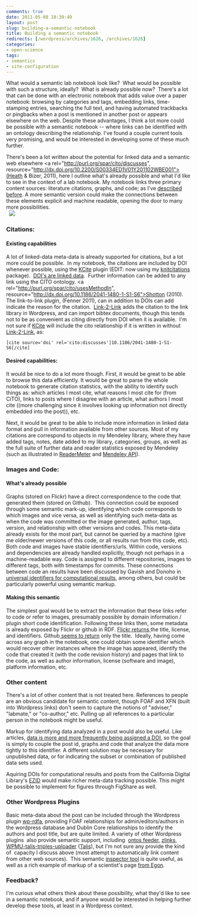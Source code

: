 ```yaml
---
comments: true
date: 2011-05-08 18:39:49
layout: post
slug: building-a-semantic-notebook
title: Building a semantic notebook
redirects: [/wordpress/archives/1626, /archives/1626]
categories:
- open-science
tags:
- semantics
- site-configuration
---
```


What would a semantic lab notebook look like?  What would be possible with such a structure, ideally?  What is already possible now?  There's a lot that can be done with an electronic notebook that adds value over a paper notebook: browsing by categories and tags, embedding links, time-stamping entries, searching the full text, and having automated trackbacks or pingbacks when a post is mentioned in another post or appears elsewhere on the web.  Despite these advantages, I think a lot more could be possible with a semantic notebook -- where links can be identified with an ontology describing the relationship.  I've found a couple current tools very promising, and would be interested in developing some of these much further.  

There's been a lot written about the potential for linked data and a semantic web elsewhere <a rel="http://purl.org/spar/cito/discusses", resource="http://dx.doi.org/10.2200/S00334ED1V01Y201102WBE001">(Heath & Bizer, 2011)</a>, here I outline what's already possible and what I'd like to see in the context of a lab notebook. My notebook links three primary content sources: literature citations, graphs, and code; as I've [described before](http://www.carlboettiger.info/archives/211).  A more semantic version could make the connections between these elements explicit and machine readable, opening the door to many more possibilities.  
  
![](http://www.carlboettiger.info/assets/files/mynotebook-300x123.png)


### Citations:




#### Existing capabilities


A lot of linked-data meta-data is already supported for citations, but a lot more could be possible.  In my notebook, the citations are included by DOI whenever possible, using the [KCite](http://wordpress.org/extend/plugins/kcite/) plugin (EDIT: now using my [knitcitations](https://github.com/cboettig/knitcitations/iss) package).  [DOI's are linked data](http://inkdroid.org/journal/2011/04/25/dois-as-linked-data/).  Further information can be added to any link using the CITO ontology.  <a rel="http://purl.org/spar/cito/usesMethodIn", resource="http://dx.doi.org/10.1186/2041-1480-1-S1-S6">Shotton (2010)</a>.  The link-to-link plugin,  <a rel="http://prul.org/spar/cito/discusses" resource='http://wordpress.org/extend/plugins/link-to-link'>(Fenner 2011)</a>, can in addition to DOIs can add indicate the reason for the citation.  [Link-2-Link](http://wordpress.org/extend/plugins/link-to-link/installation/) adds the citation to the link library in Wordpress, and can import bibtex documents, though this tends not to be as convenient as citing directly from DOI when it is available.  I'm not sure if [KCite](http://wordpress.org/extend/plugins/kcite/) will include the cito relationship if it is written in without [Link-2-Link](http://wordpress.org/extend/plugins/link-to-link/installation/), as:

    
    [cite source='doi' rel='cito:discusses']10.1186/2041-1480-1-S1-S6[/cite]
    




#### Desired capabilities:


It would be nice to do a lot more though.  First, it would be great to be able to browse this data efficiently.  It would be great to parse the whole notebook to generate citation statistics, with the ability to identify such things as: which articles I most cite, what reasons I most cite for (from CiTO), links to posts where I disagree with an article, what authors I most cite ((more challenging since it involves looking up information not directly embedded into the post)), etc.

Next, it would be great to be able to include more information in linked data format and pull in information available from other sources.  Most of my citations are correspond to objects in my Mendeley library, where they have added tags, notes, date added to my library, categories, groups, as well as the full suite of further data and reader statistics exposed by Mendeley (such as illustrated in [ReaderMeter](http://readermeter.org/) and [Mendeley API](http://dev.mendeley.com/)).


### Images and Code:




#### What's already possible


Graphs (stored on Flickr) have a direct correspondence to the code that generated them (stored on Github).  This connection could be exposed through some semantic mark-up, identifying which code corresponds to which images and vice versa, as well as identifying such meta-data as when the code was committed or the image generated, author, tags, version, and relationship with other versions and codes.  This meta-data already exists for the most part, but cannot be queried by a machine (give me older/newer versions of this code, or all results run from this code, etc).  Both code and images have stable identifiers/urls.  Within code, versions and dependencies are already handled explicitly, though not perhaps in a machine-readable way.  Code is assigned to different repositories, images to different tags, both with timestamps for commits.  These connections between code an results have been discussed by Gavish and Donoho in [universal identifiers for computational results](http://www.stanford.edu/~vcs/AAAS2011/), among others, but could be particularly powerful using semantic markup.  



#### Making this semantic


The simplest goal would be to extract the information that these links refer to code or refer to images, presumably possible by domain information / plugin short code identification.  Following these links then, some metadata is already exposed by Flickr or github in RDF.  [Flickr returns ](http://inspector.sindice.com/inspect?url=http%3A%2F%2Fwww.flickr.com%2Fphotos%2Fcboettig%2F5692100650&content=#SIGMA)the title, license, and identifiers.  Github[ seems to return](http://inspector.sindice.com/inspect?url=http%3A%2F%2Fgithub.com%2Fcboettig%2FComparative-Phylogenetics%2Fblob%2Ff75d2f79b0469112bf2635e321006e1079fa2c41%2Ftreebase%2FR%2Ftreebase.R&content=) only the title.  Ideally, having come across any graph in the notebook, one could obtain some identifier which would recover other instances where the image has appeared, identify the code that created it (with the code revision history) and pages that link to the code, as well as author information, license (software and image), platform information, etc.


### Other content


There's a lot of other content that is not treated here.  References to people are an obvious candidate for semantic content, though FOAF and XFN (built into Wordpress links) don't seem to capture the notions of "adviser," "labmate," or "co-author," etc.  Pulling up all references to a particular person in the notebook might be useful.

Markup for identifying data analyzed in a post would also be useful.  Like articles, [data is more and more frequently being assigned a DOI](http://datacite.org/), so the goal is simply to couple the post id, graphs and code that analyze the data more tightly to this identifier.  A different solution may be necessary for unpublished data, or for indicating the subset or combination of published data sets used.

Aquiring DOIs for computational results and posts from the California Digital Library's [EZID](http://www.cdlib.org/services/uc3/ezid/index.html) would make richer meta-data tracking possible.  This might be possible to implement for figures through FigShare as well.


### Other Wordpress Plugins


Basic meta-data about the post can be included through the Wordpress plugin [wp-rdfa](http://dev.squarecows.com/projects/wp-rdfa/),  providing FOAF relationships for admin/editors/authors in the wordpress  database and Dublin Core relationships to identify the authors and post  title, but are quite limited. A variety of other Wordpress plugins  also provide semantic support, including  [ontos feeder](http://www.ontos.com/o_eng/index.php?cs=1), [zlinks](http://fgiasson.com/blog/index.php/2007/09/01/blogs-wordpress-zitgist-and-the-semantic-web/), [WPMU-talis-triples-uploader](http://wordpress.org/extend/plugins/wpmu-talis-triple-uploader/) ([Talis](http://www.talis.com)), but I'm not sure any provide the kind of  capacity I discuss above (most attempt to automatically link content from other web sources).  This semantic [inspector tool](http://inspector.sindice.com/index.jsp) is quite useful, as well as a rich example of markup of a scientist's page [from Egon](http://egonw.github.com/).


### Feedback?


I'm curious what others think about these possibility, what they'd like to see in a semantic notebook, and if anyone would be interested in helping further develop these tools, at least in a Wordpress context.


